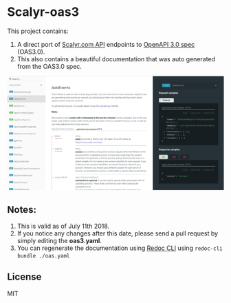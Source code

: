 # Scalyr-oas3
This project contains:

1.  A direct port of [Scalyr.com API](https://www.scalyr.com/help/api) endpoints to [OpenAPI 3.0 spec](https://github.com/OAI/OpenAPI-Specification) (OAS3.0). 
2. This also contains a beautiful documentation that was auto generated from the OAS3.0 spec.


<img src="./redoc-pic.png" />

## Notes:
1. This is valid as of July 11th 2018. 
2. If you notice any changes after this date, please send a pull request by simply editing the **oas3.yaml**.
3. You can regenerate the documentation using [Redoc CLI](https://github.com/Rebilly/ReDoc/blob/master/cli/README.md) using `redoc-cli bundle ./oas.yaml`



## License
MIT
